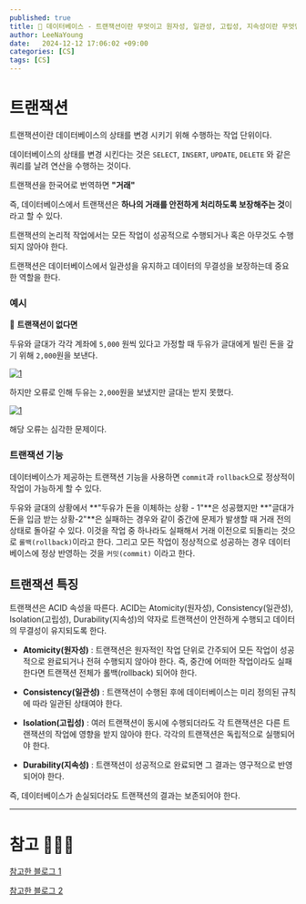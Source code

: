 ```yaml
---
published: true
title: 💙 데이터베이스 - 트랜잭션이란 무엇이고 원자성, 일관성, 고립성, 지속성이란 무엇인가요?
author: LeeNaYoung
date:   2024-12-12 17:06:02 +09:00
categories: [CS]
tags: [CS]
---
```


# 트랜잭션

트랜잭션이란 데이터베이스의 상태를 변경 시키기 위해 수행하는 작업 단위이다.

데이터베이스의 상태를 변경 시킨다는 것은 `SELECT`, `INSERT`, `UPDATE`, `DELETE` 와 같은 쿼리를 날려 연산을 수행하는 것이다.

트랜잭션을 한국어로 번역하면 **"거래"**

즉, 데이터베이스에서 트랜잭션은 **하나의 거래를 안전하게 처리하도록 보장해주는 것**이라고 할 수 있다.

트랜잭션의 논리적 작업에서는 모든 작업이 성공적으로 수행되거나 혹은 아무것도 수행되지 않아야 한다.

트랜잭션은 데이터베이스에서 일관성을 유지하고 데이터의 무결성을 보장하는데 중요한 역할을 한다.


### 예시

📌 **트랜잭션이 없다면** 

두유와 글대가 각각 계좌에 `5,000` 원씩 있다고 가정할 때 두유가 글대에게 빌린 돈을 갚기 위해 `2,000`원을 보낸다.

<a href="https://github.com/LeeNaYoung240/LeeNaYoung240.github.io/assets/107848521/77c70b2d-dd65-4383-93b1-b97d9b8be899" class="popup img-link"><img src="https://github.com/user-attachments/assets/77c70b2d-dd65-4383-93b1-b97d9b8be899" alt="1" loading="lazy"></a>

하지만 오류로 인해 두유는 `2,000`원을 보냈지만 글대는 받지 못했다.

<a href="https://github.com/LeeNaYoung240/LeeNaYoung240.github.io/assets/107848521/6d40f9eb-3d5f-44fa-b5d3-1967149a2c81" class="popup img-link"><img src="https://github.com/user-attachments/assets/6d40f9eb-3d5f-44fa-b5d3-1967149a2c81" alt="1" loading="lazy"></a>

해당 오류는 심각한 문제이다.


### 트랜잭션 기능

데이터베이스가 제공하는 트랜잭션 기능을 사용하면 `commit`과 `rollback`으로 정상적이 작업이 가능하게 할 수 있다.

두유와 글대의 상황에서 **"두유가 돈을 이체하는 상황 - 1"**은 성공했지만 **"글대가 돈을 입금 받는 상황-2"**은 실패하는 경우와 같이 중간에 문제가 발생할 때 거래 전의 상태로 돌아갈 수 있다. 이것을 작업 중 하나라도 실패해서 거래 이전으로 되돌리는 것으로 `롤백(rollback)`이라고 한다. 그리고 모든 작업이 정상적으로 성공하는 경우 데이터베이스에 정상 반영하는 것을 `커밋(commit)` 이라고 한다.


## 트랜잭션 특징

트랜잭션은 ACID 속성을 따른다. ACID는 Atomicity(원자성), Consistency(일관성), Isolation(고립성), Durability(지속성)의 약자로 트랜잭션이 안전하게 수행되고 데이터의 무결성이 유지되도록 한다.

- **Atomicity(원자성)** : 트랜잭션은 원자적인 작업 단위로 간주되어 모든 작업이 성공적으로 완료되거나 전혀 수행되지 않아야 한다. 즉, 중간에 어떠한 작업이라도 실패한다면 트랜잭션 전체가 롤백(rollback) 되어야 한다.

- **Consistency(일관성)** : 트랜잭션이 수행된 후에 데이터베이스는 미리 정의된 규칙에 따라 일관된 상태여야 한다.  

- **Isolation(고립성)** : 여러 트랜잭션이 동시에 수행되더라도 각 트랜잭션은 다른 트랜잭션의 작업에 영향을 받지 않아야 한다. 각각의 트랜잭션은 독립적으로 실행되어야 한다.

- **Durability(지속성)** : 트랜잭션이 성공적으로 완료되면 그 결과는 영구적으로 반영되어야 한다.


즉, 데이터베이스가 손실되더라도 트랜잭션의 결과는 보존되어야 한다.

---

# 참고 🙇🏻‍♀️

[참고한 블로그 1](https://hstory0208.tistory.com/entry/%ED%8A%B8%EB%9E%9C%EC%9E%AD%EC%85%98%EC%9D%B4%EB%9E%80-%ED%8A%B9%EC%A7%95%EA%B3%BC-%EC%82%AC%EC%9A%A9%EB%B2%95%EC%97%90-%EB%8C%80%ED%95%B4-%EC%89%BD%EA%B2%8C-%EC%95%8C%EC%95%84%EB%B3%B4%EC%9E%90)


[참고한 블로그 2](https://jongtachi.tistory.com/140)